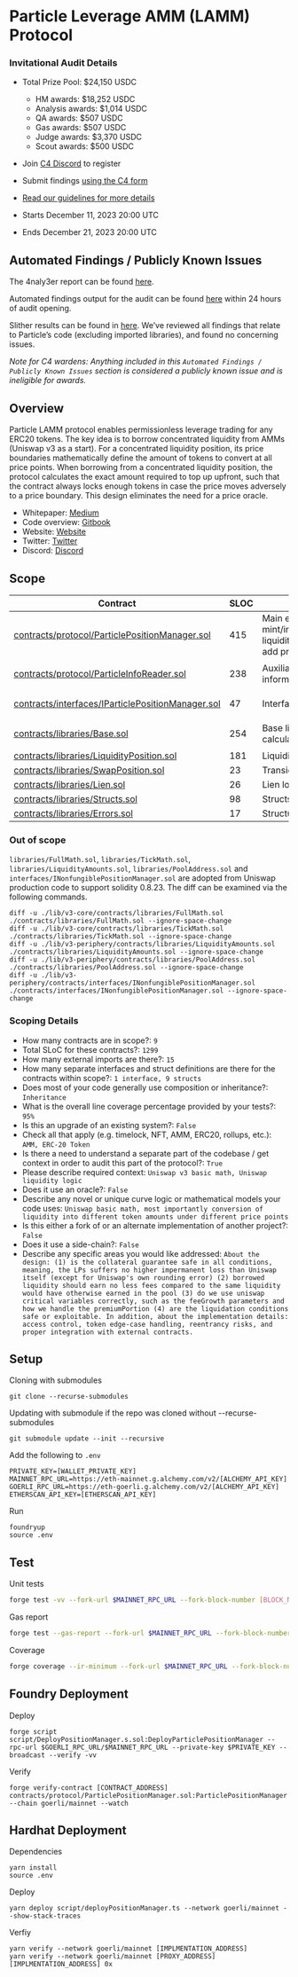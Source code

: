 # Particle Leverage AMM (LAMM) Protocol 
### Invitational Audit Details

- Total Prize Pool: $24,150 USDC 
  - HM awards: $18,252 USDC 
  - Analysis awards: $1,014 USDC 
  - QA awards: $507 USDC 
  - Gas awards: $507 USDC 
  - Judge awards: $3,370 USDC 
  - Scout awards: $500 USDC 

- Join [C4 Discord](https://discord.gg/code4rena) to register
- Submit findings [using the C4 form](https://code4rena.com/contests/2023-12-particle-leverage-amm-protocol-invitational/submit)
- [Read our guidelines for more details](https://docs.code4rena.com/roles/wardens)
- Starts December 11, 2023 20:00 UTC 
- Ends December 21, 2023 20:00 UTC

## Automated Findings / Publicly Known Issues

The 4naly3er report can be found [here](https://github.com/code-423n4/2023-12-particle/blob/main/4naly3er-report.md).

Automated findings output for the audit can be found [here](https://github.com/code-423n4/2023-12-particle/blob/main/bot-report.md) within 24 hours of audit opening.

Slither results can be found in [here](https://github.com/code-423n4/2023-12-particle/blob/main/slither). We’ve reviewed all findings that relate to Particle’s code (excluding imported libraries), and found no concerning issues.

_Note for C4 wardens: Anything included in this `Automated Findings / Publicly Known Issues` section is considered a publicly known issue and is ineligible for awards._

## Overview

Particle LAMM protocol enables permissionless leverage trading for any ERC20 tokens. The key idea is to borrow concentrated liquidity from AMMs (Uniswap v3 as a start). For a concentrated liquidity position, its price boundaries mathematically define the amount of tokens to convert at all price points. When borrowing from a concentrated liquidity position, the protocol calculates the exact amount required to top up upfront, such that the contract always locks enough tokens in case the price moves adversely to a price boundary. This design eliminates the need for a price oracle.

- Whitepaper: [Medium](https://medium.com/@ParticleLabs/introducing-particle-leverage-amm-fcf0b3db8c55)
- Code overview: [Gitbook](https://erc20-docs.particle.trade/)
- Website: [Website](https://particle.trade)
- Twitter: [Twitter](https://x.com/particle_trade)
- Discord: [Discord](https://discord.particle.trade)

## Scope

| Contract | SLOC | Purpose | Libraries used |  
| ----------- | ----------- | ----------- | ----------- |
| [contracts/protocol/ParticlePositionManager.sol](https://github.com/code-423n4/2023-12-particle/blob/main/contracts/protocol/ParticlePositionManager.sol) | 415 | Main entry point to mint/increase/decrease/collect/reclaim liquidity, open/close/liquidate positon, add premium, and admin control | [`@openzeppelin/contracts`](https://github.com/openzeppelin/openzeppelin-contracts/tree/0a25c1940ca220686588c4af3ec526f725fe2582) [`@openzeppelin/contracts-upgradable`](https://github.com/openzeppelin/openzeppelin-contracts-upgradeable/tree/58fa0f81c4036f1a3b616fdffad2fd27e5d5ce21) [`@uniswap/v3-periphery`](https://github.com/uniswap/v3-periphery/tree/80f26c86c57b8a5e4b913f42844d4c8bd274d058) |
| [contracts/protocol/ParticleInfoReader.sol](https://github.com/code-423n4/2023-12-particle/blob/main/contracts/protocol/ParticleInfoReader.sol) | 238 | Auxiliary contract for frontend to read information | [`@openzeppelin/contracts`](https://github.com/openzeppelin/openzeppelin-contracts/tree/0a25c1940ca220686588c4af3ec526f725fe2582) [`@openzeppelin/contracts-upgradable`](https://github.com/openzeppelin/openzeppelin-contracts-upgradeable/tree/58fa0f81c4036f1a3b616fdffad2fd27e5d5ce21)|
| [contracts/interfaces/IParticlePositionManager.sol](https://github.com/code-423n4/2023-12-particle/blob/main/contracts/interfaces/IParticlePositionManager.sol) | 47 | Interface for ParticlePositionManger | [`@openzeppelin/contracts`](https://github.com/openzeppelin/openzeppelin-contracts/tree/0a25c1940ca220686588c4af3ec526f725fe2582) [`@openzeppelin/contracts-upgradable`](https://github.com/openzeppelin/openzeppelin-contracts-upgradeable/tree/58fa0f81c4036f1a3b616fdffad2fd27e5d5ce21)|
| [contracts/libraries/Base.sol](https://github.com/code-423n4/2023-12-particle/blob/main/contracts/libraries/Base.sol) | 254 | Base library for swapping and state calculation | [`@openzeppelin/contracts`](https://github.com/openzeppelin/openzeppelin-contracts/tree/0a25c1940ca220686588c4af3ec526f725fe2582)  [`@uniswap/v3-core`](https://github.com/uniswap/v3-core/tree/e3589b192d0be27e100cd0daaf6c97204fdb1899) [`@uniswap/v3-periphery`](https://github.com/uniswap/v3-periphery/tree/80f26c86c57b8a5e4b913f42844d4c8bd274d058) |
| [contracts/libraries/LiquidityPosition.sol](https://github.com/code-423n4/2023-12-particle/blob/main/contracts/libraries/LiquidityPosition.sol) | 181 | Liquidity management logic | [`@uniswap/v3-periphery`](https://github.com/uniswap/v3-periphery/tree/80f26c86c57b8a5e4b913f42844d4c8bd274d058) |
| [contracts/libraries/SwapPosition.sol](https://github.com/code-423n4/2023-12-particle/blob/main/contracts/libraries/SwapPosition.sol) | 23 | Transient swap logic | [`@uniswap/v3-periphery`](https://github.com/uniswap/v3-periphery/tree/80f26c86c57b8a5e4b913f42844d4c8bd274d058) |
| [contracts/libraries/Lien.sol](https://github.com/code-423n4/2023-12-particle/blob/main/contracts/libraries/Lien.sol) | 26 | Lien logic | None |
| [contracts/libraries/Structs.sol](https://github.com/code-423n4/2023-12-particle/blob/main/contracts/libraries/Structs.sol) | 98 | Structs for function inputs and caches | None |
| [contracts/libraries/Errors.sol](https://github.com/code-423n4/2023-12-particle/blob/main/contracts/libraries/Errors.sol) | 17 | Structured errors | None |

### Out of scope

`libraries/FullMath.sol`, `libraries/TickMath.sol`, `libraries/LiquidityAmounts.sol`, `libraries/PoolAddress.sol` and `interfaces/INonfungiblePositionManager.sol` are adopted from Uniswap production code to support solidity 0.8.23. The diff can be examined via the following commands.
```
diff -u ./lib/v3-core/contracts/libraries/FullMath.sol ./contracts/libraries/FullMath.sol --ignore-space-change
diff -u ./lib/v3-core/contracts/libraries/TickMath.sol ./contracts/libraries/TickMath.sol --ignore-space-change
diff -u ./lib/v3-periphery/contracts/libraries/LiquidityAmounts.sol ./contracts/libraries/LiquidityAmounts.sol --ignore-space-change
diff -u ./lib/v3-periphery/contracts/libraries/PoolAddress.sol ./contracts/libraries/PoolAddress.sol --ignore-space-change
diff -u ./lib/v3-periphery/contracts/interfaces/INonfungiblePositionManager.sol ./contracts/interfaces/INonfungiblePositionManager.sol --ignore-space-change
```

### Scoping Details

- How many contracts are in scope?:  `9`
- Total SLoC for these contracts?:  `1299`
- How many external imports are there?: `15`
- How many separate interfaces and struct definitions are there for the contracts within scope?:  `1 interface, 9 structs`
- Does most of your code generally use composition or inheritance?: `Inheritance`
- What is the overall line coverage percentage provided by your tests?:  `95%`
- Is this an upgrade of an existing system?:  `False`
- Check all that apply (e.g. timelock, NFT, AMM, ERC20, rollups, etc.): `AMM, ERC-20 Token`
- Is there a need to understand a separate part of the codebase / get context in order to audit this part of the protocol?:  `True`
- Please describe required context:   `Uniswap v3 basic math, Uniswap liquidity logic`
- Does it use an oracle?:  `False`
- Describe any novel or unique curve logic or mathematical models your code uses: `Uniswap basic math, most importantly conversion of liquidity into different token amounts under different price points`
- Is this either a fork of or an alternate implementation of another project?:   `False`
- Does it use a side-chain?:  `False`
- Describe any specific areas you would like addressed: `About the design: (1) is the collateral guarantee safe in all conditions, meaning, the LPs suffers no higher impermanent loss than Uniswap itself (except for Uniswap's own rounding error) (2) borrowed liquidity should earn no less fees compared to the same liquidity would have otherwise earned in the pool (3) do we use uniswap critical variables correctly, such as the feeGrowth parameters and how we handle the premiumPortion (4) are the liquidation conditions safe or exploitable. In addition, about the implementation details: access control, token edge-case handling, reentrancy risks, and proper integration with external contracts.`

## Setup
Cloning with submodules
```
git clone --recurse-submodules
```

Updating with submodule if the repo was cloned without --recurse-submodules
```
git submodule update --init --recursive
```

Add the following to `.env`
```
PRIVATE_KEY=[WALLET_PRIVATE_KEY]
MAINNET_RPC_URL=https://eth-mainnet.g.alchemy.com/v2/[ALCHEMY_API_KEY]
GOERLI_RPC_URL=https://eth-goerli.g.alchemy.com/v2/[ALCHEMY_API_KEY]
ETHERSCAN_API_KEY=[ETHERSCAN_API_KEY]
```

Run
``` 
foundryup
source .env
```

## Test
Unit tests

```bash
forge test -vv --fork-url $MAINNET_RPC_URL --fork-block-number [BLOCK_NUMBER]
```

Gas report

```bash
forge test --gas-report --fork-url $MAINNET_RPC_URL --fork-block-number [BLOCK_NUMBER]
```

Coverage

```bash
forge coverage --ir-minimum --fork-url $MAINNET_RPC_URL --fork-block-number [BLOCK_NUMBER]
```

## Foundry Deployment
Deploy
```
forge script script/DeployPositionManager.s.sol:DeployParticlePositionManager --rpc-url $GOERLI_RPC_URL/$MAINNET_RPC_URL --private-key $PRIVATE_KEY --broadcast --verify -vv
```

Verify
```
forge verify-contract [CONTRACT_ADDRESS] contracts/protocol/ParticlePositionManager.sol:ParticlePositionManager --chain goerli/mainnet --watch
```

## Hardhat Deployment
Dependencies
```
yarn install
source .env
```

Deploy
```
yarn deploy script/deployPositionManager.ts --network goerli/mainnet --show-stack-traces
```

Verfiy
```
yarn verify --network goerli/mainnet [IMPLMENTATION_ADDRESS]
yarn verify --network goerli/mainnet [PROXY_ADDRESS] [IMPLMENTATION_ADDRESS] 0x
```

